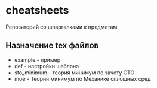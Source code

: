# cheatsheets
Репозиторий со шпаргалками к предметам

## Назначение tex файлов
* example - пример
* def - настройки шаблона
* sto_minimum - теория минимум по зачету СТО
* moe - Теория минимум по Механике сплошных сред
